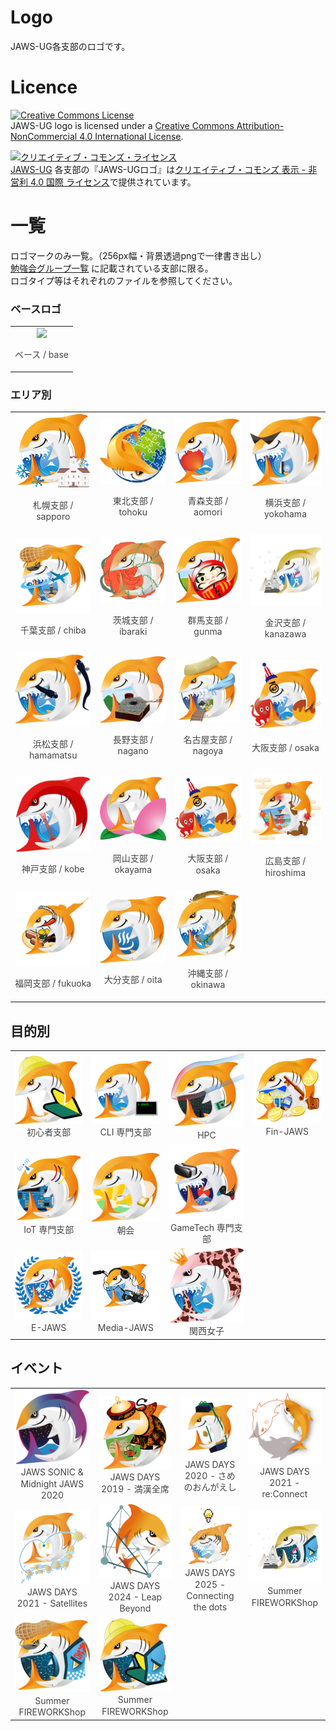 # Logo

JAWS-UG各支部のロゴです。

# Licence

<a rel="license" href="http://creativecommons.org/licenses/by-nc/4.0/"><img alt="Creative Commons License" style="border-width:0" src="https://i.creativecommons.org/l/by-nc/4.0/88x31.png" /></a><br /><span xmlns:dct="http://purl.org/dc/terms/" property="dct:title">JAWS-UG logo</span> is licensed under a <a rel="license" href="http://creativecommons.org/licenses/by-nc/4.0/">Creative Commons Attribution-NonCommercial 4.0 International License</a>.

<a rel="license" href="http://creativecommons.org/licenses/by-nc/4.0/"><img alt="クリエイティブ・コモンズ・ライセンス" style="border-width:0" src="https://i.creativecommons.org/l/by-nc/4.0/88x31.png" /></a><br /><a xmlns:cc="http://creativecommons.org/ns#" href="http://jaws-ug.jp/" property="cc:attributionName" rel="cc:attributionURL">JAWS-UG</a> 各支部の『<span xmlns:dct="http://purl.org/dc/terms/" property="dct:title">JAWS-UGロゴ</span>』は<a rel="license" href="http://creativecommons.org/licenses/by-nc/4.0/">クリエイティブ・コモンズ 表示 - 非営利 4.0 国際 ライセンス</a>で提供されています。

# 一覧
ロゴマークのみ一覧。（256px幅・背景透過pngで一律書き出し）  
[勉強会グループ一覧](https://jaws-ug.jp/act/) に記載されている支部に限る。  
ロゴタイプ等はそれぞれのファイルを参照してください。

### ベースロゴ
<table style="text-align:center; line-height:1.3; font-size:0.9; color:#444;">
<tr>
	<td colspan="3">
	<img src="thumbs/thumb-base.png" width="160"><p>ベース / base</p></td>
</tr>
</table>

### エリア別

<table style="text-align:center; line-height:1.3; font-size:0.9; color:#444;">
<tr>
	<td><img src="thumbs/thumb-area-sapporo.png" width="120px"><p>札幌支部 / sapporo</p></td>
	<td><img src="thumbs/thumb-area-tohoku.png" width="120px"><p>東北支部 / tohoku</p></td>
	<td><img src="thumbs/thumb-area-aomori2.png" width="120px"><p>青森支部 / aomori</p></td>
<td><img src="thumbs/thumb-area-yokohama.png" width="120px"><p>横浜支部 / yokohama</p></td>
</tr>
<tr>
	<td><img src="thumbs/thumb-area-chiba.png" width="120px"><p>千葉支部 / chiba</p></td>
	<td><img src="thumbs/thumb-area-ibaraki.png" width="120px"><p>茨城支部 / ibaraki</p></td>
	<td><img src="thumbs/thumb-area-gunma.png" width="120px"><p>群馬支部 / gunma</p></td>
	<td><img src="thumbs/thumb-area-kanazawa.png" width="120px"><p>金沢支部 / kanazawa</p></td>
</tr>
<tr>
	<td><img src="thumbs/thumb-area-hamamatsu.png" width="120px"><p>浜松支部 / hamamatsu</p></td>
	<td><img src="thumbs/thumb-area-nagano.png" width="120px"><p>長野支部 / nagano</p></td>
	<td><img src="thumbs/thumb-area-tokaido.png" width="120px"><p>名古屋支部 / nagoya</p></td>
	<td><img src="thumbs/thumb-area-osaka.png" width="120px"><p>大阪支部 / osaka</p></td>
</tr>
<tr>
	<td><img src="thumbs/thumb-area-kobe.png" width="120px"><p>神戸支部 / kobe</p></td>
	<td><img src="thumbs/thumb-area-okayama.png" width="120px"><p>岡山支部 / okayama</p></td>
	<td><img src="thumbs/thumb-area-osaka.png" width="120px"><p>大阪支部 / osaka</p></td>
	<td><img src="thumbs/thumb-area-hiroshima.png" width="120px"><p>広島支部 / hiroshima</p></td>
</tr>
<tr>
	<td><img src="thumbs/thumb-area-fukuoka.png" width="120px"><p>福岡支部 / fukuoka</p></td>
	<td><img src="thumbs/thumb-area-oita.png" width="120px"><p>大分支部 / oita</p></td>
	<td><img src="thumbs/thumb-area-okinawa.png" width="120px"><p>沖縄支部 / okinawa</p></td>
	<td></td>
</tr>
</table>


## 目的別
<table style="text-align:center; line-height:1.3; font-size:0.9; color:#444;">
<tr>
	<td><img src="thumbs/thumb-professional-beginner.png" width="120px"><br />初心者支部</td>
	<td><img src="thumbs/thumb-professional-cli.png" width="120px"><br />CLI 専門支部</td>
	<td><img src="thumbs/thumb-professional-HPC.png" width="120px"><br />HPC</td>
	<td><img src="thumbs/thumb-professional-finjaws.png" width="120px"><br />Fin-JAWS</td>
</tr>
<tr>
	<td><img src="thumbs/thumb-professional-iot.png" width="120px"><br />IoT 専門支部</td>
	<td><img src="thumbs/thumb-professional-morning.png" width="120px"><br />朝会</td>
	<td><img src="thumbs/thumb-professional-gametech.png" width="120px"><br />GameTech 専門支部</td>
	<td></td>
</tr>
<tr>
	<td><img src="thumbs/thumb-professional-E-JAWS.png" width="120px"><br />E-JAWS</td>
	<td><img src="thumbs/thumb-professional-media.png" width="120px"><br />Media-JAWS</td>
	<td><img src="thumbs/thumb-professional-kansaigirls.png" width="120px"><br />関西女子</td>
	<td></td>
</tr>
</table>

## イベント
<table style="text-align:center; line-height:1.3; font-size:0.9; color:#444;">
<tr>
	<td><img src="thumbs/thumb-event-sonic_midnight.png" width="120px"><br />JAWS SONIC & Midnight JAWS 2020</td>
	<td><img src="thumbs/thumb-event-jaws-days-2019.png" width="120px"><br />JAWS DAYS 2019 - 満漢全席</td>
	<td><img src="thumbs/thumb-event-jaws-days-2020.png" width="120px"><br />JAWS DAYS 2020 - さめのおんがえし</td>
	<td><img src="thumbs/thumb-event-jaws-days-2021.png" width="120px"><br />JAWS DAYS 2021 - re:Connect</td>
</tr>
<tr>
	<td><img src="thumbs/thumb-event-jaws-days-2022.png" width="120px"><br />JAWS DAYS 2021 - Satellites</td>
	<td><img src="thumbs/thumb-event-jaws-days-2024.png" width="120px"><br />JAWS DAYS 2024 - Leap Beyond</td>
	<td><img src="thumbs/thumb-event-jaws-days-2025.png" width="120px"><br />JAWS DAYS 2025 - Connecting the dots</td>
	<td><img src="thumbs/thumb-event-summertfireworkshop-kanazawa.png" width="120px"><br />Summer FIREWORKShop</td>
</tr>
<tr>
	<td><img src="thumbs/thumb-event-summertfireworkshop-chiba.png" width="120px"><br />Summer FIREWORKShop
</td>
	<td><img src="thumbs/thumb-event-summertfireworkshop-beginner.png" width="120px"><br />Summer FIREWORKShop</td>
	<td></td>
	<td></td>
</tr>
</table>




